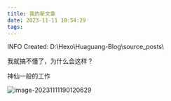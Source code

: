 ```yaml
---
title: 我的新文章
date: 2023-11-11 18:54:29
tags:
---
```




INFO  Created: D:\Hexo\Huaguang-Blog\source\_posts\



我就搞不懂了，为什么会这样？



神仙一般的工作



![image-20231111190120629](https://image-bed-1315938829.cos.ap-nanjing.myqcloud.com/image-20231111190120629.png)
